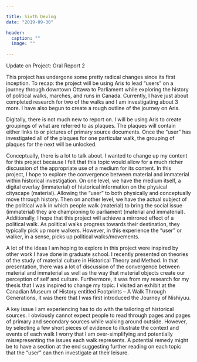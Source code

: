 ```yaml
---

title: Sixth Devlog
date: "2019-09-30"

header:
  caption: ""
  image: ""
  
---
```


Update on Project: Oral Report 2

This project has undergone some pretty radical changes since its first inception. To recap: the project will be using Aris to lead “users” on a journey through downtown Ottawa to Parliament while exploring the history of political walks, marches, and runs in Canada. Currently, I have just about completed research for two of the walks and I am investigating about 3 more. I have also begun to create a rough outline of the journey on Aris. 

Digitally, there is not much new to report on. I will be using Aris to create groupings of what are referred to as plaques. The plaques will contain either links to or pictures of primary source documents. Once the “user” has investigated all of the plaques for one particular walk, the grouping of plaques for the next will be unlocked.

Conceptually, there is a lot to talk about. I wanted to change up my content for this project because I felt that this topic would allow for a much richer discussion of the appropriate use of a medium for its content. In this project, I hope to explore the convergence between material and immaterial within historical investigation. On one level, we have the medium itself, a digital overlay (immaterial) of historical information on the physical cityscape (material). Allowing the “user” to both physically and conceptually move through history. Then on another level, we have the actual subject of the political walk in which people walk (material) to bring the social issue (immaterial) they are championing to parliament (material and immaterial). Additionally, I hope that this project will achieve a mirrored effect of a political walk. As political walks progress towards their destination, they typically pick up more walkers. However, in this experience the “user” or walker, in a sense, picks up political walks/movements. 

A lot of the ideas I am hoping to explore in this project were inspired by other work I have done in graduate school. I recently presented on theories of the study of material culture in Historical Theory and Method. In that presentation, there was a lot of discussion of the convergence between material and immaterial as well as the way that material objects create our perception of self and culture. Furthermore, it was from my research for my thesis that I was inspired to change my topic. I visited an exhibit at the Canadian Museum of History entitled Footprints – A Walk Through Generations, it was there that I was first introduced the Journey of Nishiyuu.

A key issue I am experiencing has to do with the tailoring of historical sources. I obviously cannot expect people to read through pages and pages of primary and secondary sources while walking around outside. However, by selecting a few short pieces of evidence to illustrate the context and events of each walk I worry that I am over-simplifying and potentially misrepresenting the issues each walk represents. A potential remedy might be to have a section at the end suggesting further reading on each topic that the “user” can then investigate at their leisure. 
